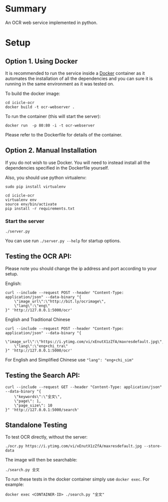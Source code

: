 # Summary

An OCR web service implemented in python.

# Setup

## Option 1. Using Docker 

It is recommended to run the service inside a [Docker](#https://www.docker.com) container as it automates the installation of all the dependencies and you can sure it is running in the same environment as it was tested on.

To build the docker image:
	
	cd icicle-ocr
	docker build -t ocr-webserver .

To run the container (this will start the server):
	
	docker run  -p 80:80 -i -t ocr-webserver 

Please refer to the Dockerfile for details of the container.

## Option 2. Manual Installation

If you do not wish to use Docker. You will need to instead install all the dependencies specified in the Dockerfile yourself.

Also, you should use python virtualenv:
	
	sudo pip install virtualenv
	
	cd icicle-ocr
	virtualenv env
	source env/bin/activate
	pip install -r requirements.txt


### Start the server

	./server.py

You can use run `./server.py --help` for startup options.


## Testing the OCR API:

Please note you should change the ip address and port according to your setup.

English:
	
	curl --include --request POST --header "Content-Type: application/json" --data-binary "{  
	    \"image_url\":\"http://bit.ly/ocrimage\",
	    \"lang\":\"eng\"
	}" 'http://127.0.0.1:5000/ocr'


English and Traditional Chinese 

	curl --include --request POST --header "Content-Type: application/json" --data-binary "{  
	    \"image_url\":\"https://i.ytimg.com/vi/xEnutX1zZfA/maxresdefault.jpg\",
	    \"lang\":\"eng+chi_tra\"
	}" 'http://127.0.0.1:5000/ocr'


For English and Simplified Chinese use `"lang": "eng+chi_sim"`

## Testing the Search API:

	curl --include --request GET --header "Content-Type: application/json" --data-binary "{  
	    \"keywords\":\"全文\",
	    \"page\": 1,
	    \"page_size\": 10
	}" 'http://127.0.0.1:5000/search'


## Standalone Testing

To test OCR directly, without the server:

	./ocr.py https://i.ytimg.com/vi/xEnutX1zZfA/maxresdefault.jpg --store-data

The image will then be searchable:

	./search.py 全文
	
To run these tests in the docker container simply use `docker exec`. For example:

	docker exec <CONTAINER-ID> ./search.py "全文"